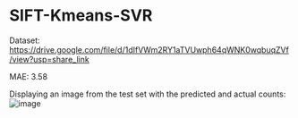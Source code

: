 # SIFT-Kmeans-SVR

Dataset: https://drive.google.com/file/d/1dIfVWm2RY1aTVUwph64qWNK0wqbuqZVf/view?usp=share_link

MAE: 3.58

Displaying an image from the test set with the predicted and actual counts:
![image](https://github.com/EvelynAbilova/SIFT-KMeans-SVR/assets/79151653/a9911344-7dd0-481b-9039-4f2480aa6475)
